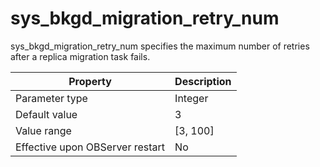sys_bkgd_migration_retry_num 
=================================================

sys_bkgd_migration_retry_num specifies the maximum number of retries after a replica migration task fails. 


|          **Property**           | **Description** |
|---------------------------------|-----------------|
| Parameter type                  | Integer         |
| Default value                   | 3               |
| Value range                     | \[3, 100\]      |
| Effective upon OBServer restart | No              |



